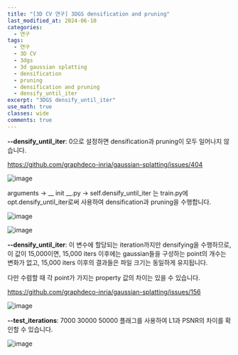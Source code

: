 ```yaml
---
title: "[3D CV 연구] 3DGS densification and pruning"
last_modified_at: 2024-06-10
categories:
  - 연구
tags:
  - 연구
  - 3D CV
  - 3dgs
  - 3d gaussian splatting
  - densification
  - pruning
  - densification and pruning
  - densify_until_iter
excerpt: "3DGS densify_until_iter"
use_math: true
classes: wide
comments: true
---
```


**--densify_until_iter**: 0으로 설정하면 densification과 pruning이 모두 일어나지 않습니다.

https://github.com/graphdeco-inria/gaussian-splatting/issues/404

![image](https://github.com/sandokim/sandokim.github.io/assets/74639652/b65b164a-b935-4865-b817-73056083e635)

arguments -> __ init __.py -> self.densify_until_iter 는 train.py에 opt.densify_until_iter로써 사용하여 densification과 pruning을 수행합니다.

![image](https://github.com/sandokim/sandokim.github.io/assets/74639652/59b10ec1-df8e-4034-a3fa-fa470294a2d6)

![image](https://github.com/sandokim/sandokim.github.io/assets/74639652/7d6730d7-7c22-46de-bb23-19af3fd3174a)


**--densify_until_iter**: 이 변수에 할당되는 iteration까지만 densifying을 수행하므로, 이 값이 15,000이면, 15,000 iters 이후에는 gaussian들을 구성하는 point의 개수는 변화가 없고, 15,000 iters 이후의 결과들은 파일 크기는 동일하게 유지됩니다.

다만 수렴할 때 각 point가 가지는 property 값의 차이는 있을 수 있습니다.

https://github.com/graphdeco-inria/gaussian-splatting/issues/156

![image](https://github.com/sandokim/sandokim.github.io/assets/74639652/3a404e0d-d8a8-464d-9be0-a0602491aee0)

**--test_iterations**: 7000 30000 50000 플래그를 사용하여 L1과 PSNR의 차이를 확인할 수 있습니다.

![image](https://github.com/sandokim/sandokim.github.io/assets/74639652/1787ae0a-25a4-4e75-83e0-39a79002369c)



